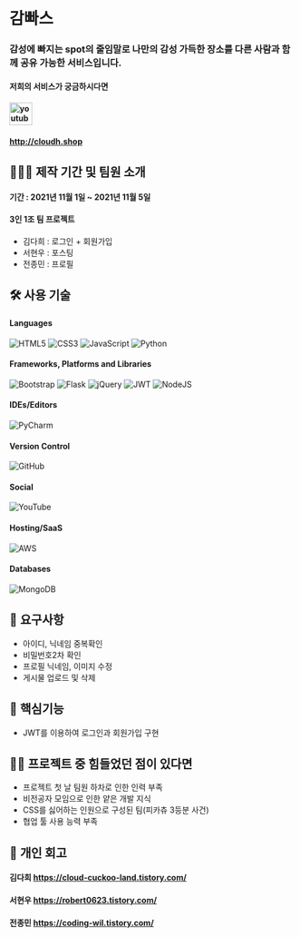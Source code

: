 # 감빠스
### 감성에 빠지는 spot의 줄임말로 나만의 감성 가득한 장소를 다른 사람과 함께 공유 가능한 서비스입니다.
#### 저희의 서비스가 궁금하시다면
#### [<img src='https://cdn.jsdelivr.net/npm/simple-icons@3.0.1/icons/youtube.svg' alt='youtube' height='40'>](https://youtu.be/m7i4y6Wfydo)
#### http://cloudh.shop

## 🧑🏻‍💻 제작 기간 및 팀원 소개
#### 기간 : 2021년 11월 1일 ~ 2021년 11월 5일
#### 3인 1조 팀 프로젝트
- 김다희 : 로그인 + 회원가입
- 서현우 : 포스팅
- 전종민 : 프로필

## 🛠 사용 기술
#### Languages
![HTML5](https://img.shields.io/badge/html5-%23E34F26.svg?style=for-the-badge&logo=html5&logoColor=white)
![CSS3](https://img.shields.io/badge/css3-%231572B6.svg?style=for-the-badge&logo=css3&logoColor=white)
![JavaScript](https://img.shields.io/badge/javascript-%23323330.svg?style=for-the-badge&logo=javascript&logoColor=%23F7DF1E)
![Python](https://img.shields.io/badge/python-3670A0?style=for-the-badge&logo=python&logoColor=ffdd54)
#### Frameworks, Platforms and Libraries
![Bootstrap](https://img.shields.io/badge/bootstrap-%23563D7C.svg?style=for-the-badge&logo=bootstrap&logoColor=white)
![Flask](https://img.shields.io/badge/flask-%23000.svg?style=for-the-badge&logo=flask&logoColor=white)
![jQuery](https://img.shields.io/badge/jquery-%230769AD.svg?style=for-the-badge&logo=jquery&logoColor=white)
![JWT](https://img.shields.io/badge/JWT-black?style=for-the-badge&logo=JSON%20web%20tokens)
![NodeJS](https://img.shields.io/badge/node.js-6DA55F?style=for-the-badge&logo=node.js&logoColor=white)
#### IDEs/Editors
![PyCharm](https://img.shields.io/badge/pycharm-143?style=for-the-badge&logo=pycharm&logoColor=black&color=black&labelColor=green)
#### Version Control
![GitHub](https://img.shields.io/badge/github-%23121011.svg?style=for-the-badge&logo=github&logoColor=white)
#### Social
![YouTube](https://img.shields.io/badge/<handle>-%23FF0000.svg?style=for-the-badge&logo=YouTube&logoColor=white)
#### Hosting/SaaS
![AWS](https://img.shields.io/badge/AWS-%23FF9900.svg?style=for-the-badge&logo=amazon-aws&logoColor=white)
#### Databases
![MongoDB](https://img.shields.io/badge/MongoDB-%234ea94b.svg?style=for-the-badge&logo=mongodb&logoColor=white)

## 📝 요구사항
- 아이디, 닉네임 중복확인
- 비밀번호2차 확인
- 프로필 닉네임, 이미지 수정
- 게시물 업로드 및 삭제

## 📜 핵심기능
- JWT를 이용하여 로그인과 회원가입 구현

## 🤦🏻 프로젝트 중 힘들었던 점이 있다면
- 프로젝트 첫 날 팀원 하차로 인한 인력 부족
- 비전공자 모임으로 인한 얕은 개발 지식
- CSS를 싫어하는 인원으로 구성된 팀(피카츄 3등분 사건)
- 협업 툴 사용 능력 부족

## 🍻 개인 회고
#### 김다희 https://cloud-cuckoo-land.tistory.com/
#### 서현우 https://robert0623.tistory.com/
#### 전종민 https://coding-wil.tistory.com/

